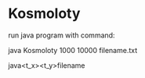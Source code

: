# Kosmoloty

run java program with command:
  
java Kosmoloty 1000  10000 filename.txt

java<name><t_x><t_y>filename
